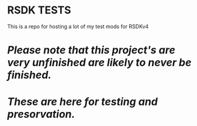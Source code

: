 # RSDK TESTS
 This is a repo for hosting a lot of my test mods for RSDKv4
# *Please note that this project's are very unfinished are likely to never be finished.*
# *These are here for testing and presorvation.*